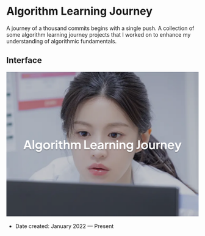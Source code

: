 # Algorithm Learning Journey
A journey of a thousand commits begins with a single push. A collection of some algorithm learning journey projects that I worked on to enhance my understanding of algorithmic fundamentals.

## Interface
![Interface](https://raw.githubusercontent.com/luqmanherifa/luqman-herifa-personal-portfolio-v2/main/public/works/algorithmlj.png)

- Date created: January 2022 — Present
